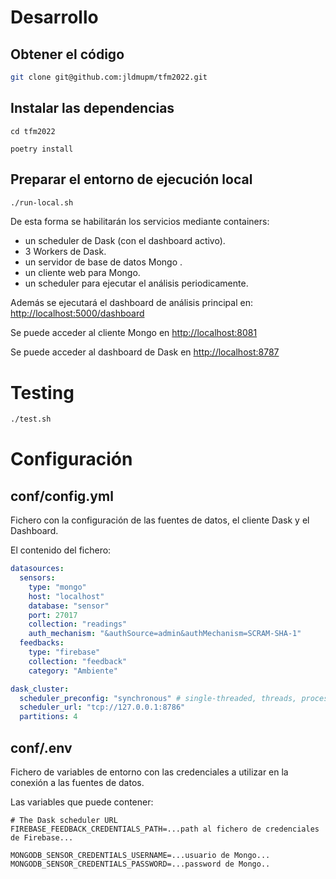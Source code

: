 # Desarrollo

## Obtener el código
```sh
git clone git@github.com:jldmupm/tfm2022.git
```

## Instalar las dependencias

```
cd tfm2022

poetry install
```

## Preparar el entorno de ejecución local

```sh
./run-local.sh
```

De esta forma se habilitarán los servicios mediante containers:
 - un scheduler de Dask (con el dashboard activo).
 - 3 Workers de Dask.
 - un servidor de base de datos Mongo .
 - un cliente web para Mongo.
 - un scheduler para ejecutar el análisis periodicamente.

Además se ejecutará el dashboard de análisis principal en: [http://localhost:5000/dashboard](http://localhost:5000 "Analysis")

Se puede acceder al cliente Mongo en [http://localhost:8081](http://localhost:8081 "Cliente MongoDB")

Se puede acceder al dashboard de Dask en [http://localhost:8787](http://localhost:8787 "Dashboard Dash")


# Testing

```sh
./test.sh
```

# Configuración

## conf/config.yml

Fichero con la configuración de las fuentes de datos, el cliente Dask y el Dashboard.

El contenido del fichero:
```yaml
datasources:
  sensors:
    type: "mongo"
    host: "localhost"
    database: "sensor"
    port: 27017
    collection: "readings"
    auth_mechanism: "&authSource=admin&authMechanism=SCRAM-SHA-1"
  feedbacks:
    type: "firebase"
    collection: "feedback"
    category: "Ambiente"

dask_cluster:
  scheduler_preconfig: "synchronous" # single-threaded, threads, processes, synchronous, distributed
  scheduler_url: "tcp://127.0.0.1:8786"
  partitions: 4
```

## conf/.env

Fichero de variables de entorno con las credenciales a utilizar en la conexión a las fuentes de datos.

Las variables que puede contener:
```
# The Dask scheduler URL
FIREBASE_FEEDBACK_CREDENTIALS_PATH=...path al fichero de credenciales de Firebase...

MONGODB_SENSOR_CREDENTIALS_USERNAME=...usuario de Mongo...
MONGODB_SENSOR_CREDENTIALS_PASSWORD=...password de Mongo..
```
